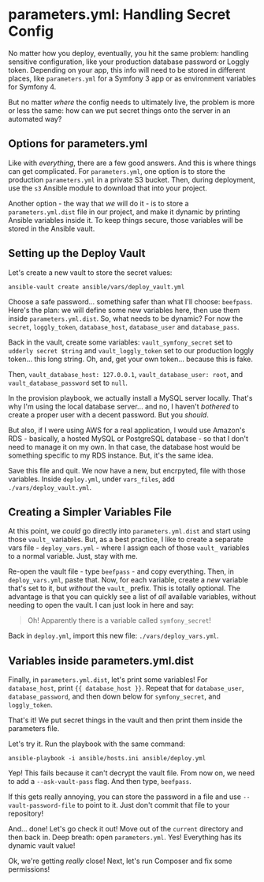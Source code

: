 # parameters.yml: Handling Secret Config

No matter how you deploy, eventually, you hit the same problem: handling sensitive
configuration, like your production database password or Loggly token. Depending
on your app, this info will need to be stored in different places, like `parameters.yml`
for a Symfony 3 app or as environment variables for Symfony 4.

But no matter *where* the config needs to ultimately live, the problem is more or
less the same: how can we put secret things onto the server in an automated way?

## Options for parameters.yml

Like with *everything*, there are a few good answers. And this is where things
can get complicated. For `parameters.yml`, one option is to store the production
`parameters.yml` in a private S3 bucket. Then, during deployment, use the `s3`
Ansible module to download that into your project.

Another option - the way that *we* will do it - is to store a `parameters.yml.dist`
file in our project, and make it dynamic by printing Ansible variables inside it.
To keep things secure, those variables will be stored in the Ansible vault.

## Setting up the Deploy Vault

Let's create a new vault to store the secret values:

```terminal
ansible-vault create ansible/vars/deploy_vault.yml
```

Choose a safe password... something safer than what I'll choose: `beefpass`.
Here's the plan: we will define some new variables here, then use them inside
`parameters.yml.dist`. So, what needs to be dynamic? For now the `secret`,
`loggly_token`, `database_host`, `database_user` and `database_pass`.

Back in the vault, create some variables: `vault_symfony_secret` set to
`udderly secret $tring` and `vault_loggly_token` set to our production loggly
token... this long string. Oh, and, get your own token... because this is fake.

Then, `vault_database_host: 127.0.0.1`, `vault_database_user: root`, and
`vault_database_password` set to `null`.

In the provision playbook, we actually install a MySQL server locally. That's
why I'm using the local database server... and no, I haven't *bothered* to create
a proper user with a decent password. But you *should*.

But also, if I were using AWS for a real application, I would use Amazon's RDS -
basically, a hosted MySQL or PostgreSQL database - so that I don't need to manage
it on my own. In that case, the database host would be something specific to
my RDS instance. But, it's the same idea.

Save this file and quit. We now have a new, but encrpyted, file with those variables.
Inside `deploy.yml`, under `vars_files`, add `./vars/deploy_vault.yml`.

## Creating a Simpler Variables File

At this point, we *could* go directly into `parameters.yml.dist` and start using
those `vault_` variables. But, as a best practice, I like to create a separate vars
file - `deploy_vars.yml` - where I assign each of those `vault_` variables to a normal
variable. Just, stay with me.

Re-open the vault file - type `beefpass` - and copy everything. Then, in
`deploy_vars.yml`, paste that. Now, for each variable, create a *new* variable
that's set to it, but *without* the `vault_` prefix. This is totally optional. The
advantage is that you can quickly see a list of *all* available variables, without
needing to open the vault. I can just look in here and say:

> Oh! Apparently there is a variable called `symfony_secret`!

Back in `deploy.yml`, import this new file: `./vars/deploy_vars.yml`.

## Variables inside parameters.yml.dist

Finally, in `parameters.yml.dist`, let's print some variables! For `database_host`,
print `{{ database_host }}`. Repeat that for `database_user`, `database_password`,
and then down below for `symfony_secret`, and `loggly_token`.

That's it! We put secret things in the vault and then print them inside the parameters
file.

Let's try it. Run the playbook with the same command:

```terminal-silent
ansible-playbook -i ansible/hosts.ini ansible/deploy.yml
```

Yep! This fails because it can't decrypt the vault file. From now on, we need
to add a `--ask-vault-pass` flag. And then type, `beefpass`.

If this gets really annoying, you can store the password in a file and use
`--vault-password-file` to point to it. Just don't commit that file to your repository!

And... done! Let's go check it out! Move out of the `current` directory and then
back in. Deep breath: open `parameters.yml`. Yes! Everything has its dynamic vault
value!

Ok, we're getting *really* close! Next, let's run Composer and fix some permissions!
